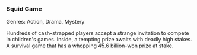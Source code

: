 ### Squid Game

Genres: Action, Drama, Mystery

Hundreds of cash-strapped players accept a strange invitation to compete in children's games.
Inside, a tempting prize awaits with deadly high stakes.
A survival game that has a whopping 45.6 billion-won prize at stake.

